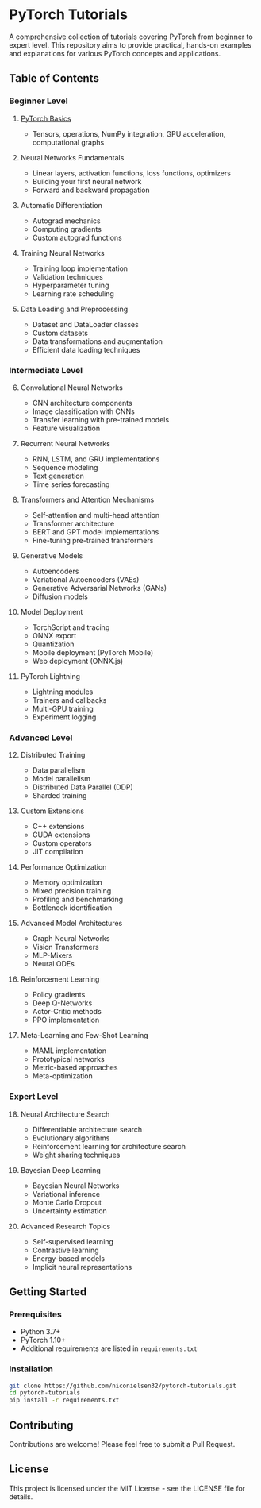 # PyTorch Tutorials

A comprehensive collection of tutorials covering PyTorch from beginner to expert level. This repository aims to provide practical, hands-on examples and explanations for various PyTorch concepts and applications.

## Table of Contents

### Beginner Level
1. [PyTorch Basics](01_pytorch_basics/README.md)
   - Tensors, operations, NumPy integration, GPU acceleration, computational graphs
   
2. Neural Networks Fundamentals
   - Linear layers, activation functions, loss functions, optimizers
   - Building your first neural network
   - Forward and backward propagation

3. Automatic Differentiation
   - Autograd mechanics
   - Computing gradients
   - Custom autograd functions

4. Training Neural Networks
   - Training loop implementation
   - Validation techniques
   - Hyperparameter tuning
   - Learning rate scheduling

5. Data Loading and Preprocessing
   - Dataset and DataLoader classes
   - Custom datasets
   - Data transformations and augmentation
   - Efficient data loading techniques

### Intermediate Level
6. Convolutional Neural Networks
   - CNN architecture components
   - Image classification with CNNs
   - Transfer learning with pre-trained models
   - Feature visualization

7. Recurrent Neural Networks
   - RNN, LSTM, and GRU implementations
   - Sequence modeling
   - Text generation
   - Time series forecasting

8. Transformers and Attention Mechanisms
   - Self-attention and multi-head attention
   - Transformer architecture
   - BERT and GPT model implementations
   - Fine-tuning pre-trained transformers

9. Generative Models
   - Autoencoders
   - Variational Autoencoders (VAEs)
   - Generative Adversarial Networks (GANs)
   - Diffusion models

10. Model Deployment
    - TorchScript and tracing
    - ONNX export
    - Quantization
    - Mobile deployment (PyTorch Mobile)
    - Web deployment (ONNX.js)

11. PyTorch Lightning
    - Lightning modules
    - Trainers and callbacks
    - Multi-GPU training
    - Experiment logging

### Advanced Level
12. Distributed Training
    - Data parallelism
    - Model parallelism
    - Distributed Data Parallel (DDP)
    - Sharded training

13. Custom Extensions
    - C++ extensions
    - CUDA extensions
    - Custom operators
    - JIT compilation

14. Performance Optimization
    - Memory optimization
    - Mixed precision training
    - Profiling and benchmarking
    - Bottleneck identification

15. Advanced Model Architectures
    - Graph Neural Networks
    - Vision Transformers
    - MLP-Mixers
    - Neural ODEs

16. Reinforcement Learning
    - Policy gradients
    - Deep Q-Networks
    - Actor-Critic methods
    - PPO implementation

17. Meta-Learning and Few-Shot Learning
    - MAML implementation
    - Prototypical networks
    - Metric-based approaches
    - Meta-optimization

### Expert Level
18. Neural Architecture Search
    - Differentiable architecture search
    - Evolutionary algorithms
    - Reinforcement learning for architecture search
    - Weight sharing techniques

19. Bayesian Deep Learning
    - Bayesian Neural Networks
    - Variational inference
    - Monte Carlo Dropout
    - Uncertainty estimation

20. Advanced Research Topics
    - Self-supervised learning
    - Contrastive learning
    - Energy-based models
    - Implicit neural representations

## Getting Started

### Prerequisites
- Python 3.7+
- PyTorch 1.10+
- Additional requirements are listed in `requirements.txt`

### Installation
```bash
git clone https://github.com/niconielsen32/pytorch-tutorials.git
cd pytorch-tutorials
pip install -r requirements.txt
```

## Contributing
Contributions are welcome! Please feel free to submit a Pull Request.

## License
This project is licensed under the MIT License - see the LICENSE file for details.
